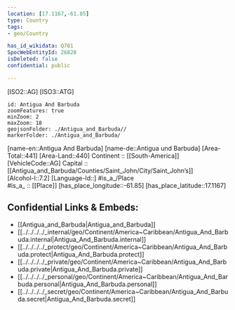 ```yaml
---
location: [17.1167,-61.85] 
type: Country
tags:
- geo/Country

has_id_wikidata: Q781 
SpocWebEntityId: 26828
isDeleted: false
confidential: public

---
```

[ISO2::AG] 
[ISO3::ATG] 

```leaflet
id: Antigua And Barbuda
zoomFeatures: true 
minZoom: 2 
maxZoom: 18
geojsonFolder: ./Antigua_and_Barbuda//
markerFolder: ./Antigua_and_Barbuda/
```

[name-en::Antigua And Barbuda] 
[name-de::Antigua und Barbuda] 
[Area-Total::441] 
[Area-Land::440] 
Continent :: [[South-America]]  
[VehicleCode::AG] 
Capital :: [[Antigua_and_Barbuda/Counties/Saint_John/City/Saint_John’s]]  
[Alcohol-l::7.2] 
[Language-Id::] 
#is_a_/Place  
#is_a_ :: [[Place]] 
[has_place_longitude::-61.85] 
[has_place_latitude::17.1167] 



## Confidential Links & Embeds: 
- [[Antigua_and_Barbuda|Antigua_and_Barbuda]] 
- [[../../../../_internal/geo/Continent/America~Caribbean/Antigua_And_Barbuda.internal|Antigua_And_Barbuda.internal]] 
- [[../../../../_protect/geo/Continent/America~Caribbean/Antigua_And_Barbuda.protect|Antigua_And_Barbuda.protect]] 
- [[../../../../_private/geo/Continent/America~Caribbean/Antigua_And_Barbuda.private|Antigua_And_Barbuda.private]] 
- [[../../../../_personal/geo/Continent/America~Caribbean/Antigua_And_Barbuda.personal|Antigua_And_Barbuda.personal]] 
- [[../../../../_secret/geo/Continent/America~Caribbean/Antigua_And_Barbuda.secret|Antigua_And_Barbuda.secret]] 
